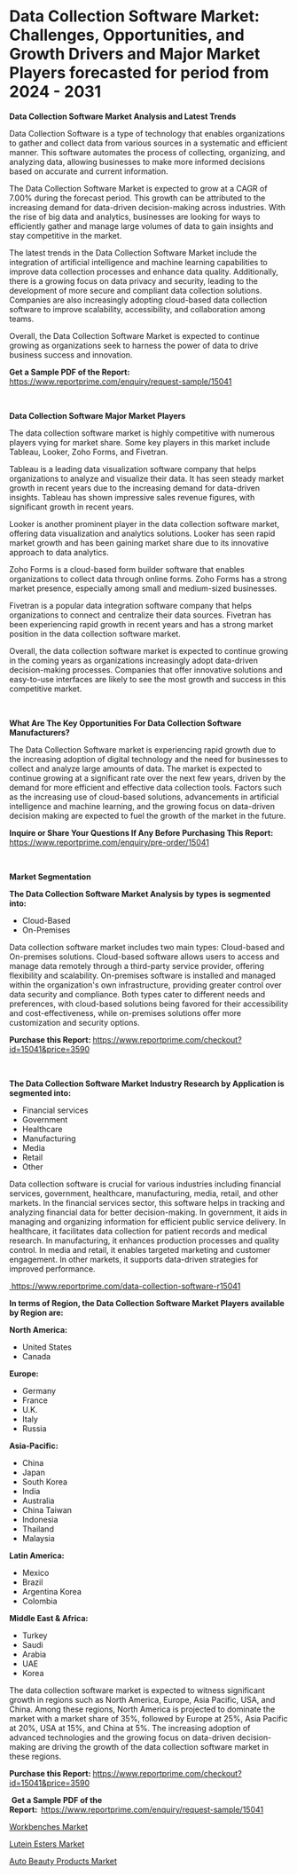 <p><h1>Data Collection Software Market: Challenges, Opportunities, and Growth Drivers and Major Market Players forecasted for period from 2024 - 2031</h1></p><p><strong>Data Collection Software Market Analysis and Latest Trends</strong></p>
<p><p>Data Collection Software is a type of technology that enables organizations to gather and collect data from various sources in a systematic and efficient manner. This software automates the process of collecting, organizing, and analyzing data, allowing businesses to make more informed decisions based on accurate and current information.</p><p>The Data Collection Software Market is expected to grow at a CAGR of 7.00% during the forecast period. This growth can be attributed to the increasing demand for data-driven decision-making across industries. With the rise of big data and analytics, businesses are looking for ways to efficiently gather and manage large volumes of data to gain insights and stay competitive in the market.</p><p>The latest trends in the Data Collection Software Market include the integration of artificial intelligence and machine learning capabilities to improve data collection processes and enhance data quality. Additionally, there is a growing focus on data privacy and security, leading to the development of more secure and compliant data collection solutions. Companies are also increasingly adopting cloud-based data collection software to improve scalability, accessibility, and collaboration among teams.</p><p>Overall, the Data Collection Software Market is expected to continue growing as organizations seek to harness the power of data to drive business success and innovation.</p></p>
<p><strong>Get a Sample PDF of the Report:&nbsp;</strong> <a href="https://www.reportprime.com/enquiry/request-sample/15041">https://www.reportprime.com/enquiry/request-sample/15041</a></p>
<p>&nbsp;</p>
<p><strong>Data Collection Software Major Market Players</strong></p>
<p><p>The data collection software market is highly competitive with numerous players vying for market share. Some key players in this market include Tableau, Looker, Zoho Forms, and Fivetran.</p><p>Tableau is a leading data visualization software company that helps organizations to analyze and visualize their data. It has seen steady market growth in recent years due to the increasing demand for data-driven insights. Tableau has shown impressive sales revenue figures, with significant growth in recent years.</p><p>Looker is another prominent player in the data collection software market, offering data visualization and analytics solutions. Looker has seen rapid market growth and has been gaining market share due to its innovative approach to data analytics.</p><p>Zoho Forms is a cloud-based form builder software that enables organizations to collect data through online forms. Zoho Forms has a strong market presence, especially among small and medium-sized businesses.</p><p>Fivetran is a popular data integration software company that helps organizations to connect and centralize their data sources. Fivetran has been experiencing rapid growth in recent years and has a strong market position in the data collection software market.</p><p>Overall, the data collection software market is expected to continue growing in the coming years as organizations increasingly adopt data-driven decision-making processes. Companies that offer innovative solutions and easy-to-use interfaces are likely to see the most growth and success in this competitive market.</p></p>
<p>&nbsp;</p>
<p><strong>What Are The Key Opportunities For Data Collection Software Manufacturers?</strong></p>
<p><p>The Data Collection Software market is experiencing rapid growth due to the increasing adoption of digital technology and the need for businesses to collect and analyze large amounts of data. The market is expected to continue growing at a significant rate over the next few years, driven by the demand for more efficient and effective data collection tools. Factors such as the increasing use of cloud-based solutions, advancements in artificial intelligence and machine learning, and the growing focus on data-driven decision making are expected to fuel the growth of the market in the future.</p></p>
<p><strong>Inquire or Share Your Questions If Any Before Purchasing This Report:</strong> <a href="https://www.reportprime.com/enquiry/pre-order/15041">https://www.reportprime.com/enquiry/pre-order/15041</a></p>
<p>&nbsp;</p>
<p><strong>Market Segmentation</strong></p>
<p><strong>The Data Collection Software Market Analysis by types is segmented into:</strong></p>
<p><ul><li>Cloud-Based</li><li>On-Premises</li></ul></p>
<p><p>Data collection software market includes two main types: Cloud-based and On-premises solutions. Cloud-based software allows users to access and manage data remotely through a third-party service provider, offering flexibility and scalability. On-premises software is installed and managed within the organization's own infrastructure, providing greater control over data security and compliance. Both types cater to different needs and preferences, with cloud-based solutions being favored for their accessibility and cost-effectiveness, while on-premises solutions offer more customization and security options.</p></p>
<p><strong>Purchase this Report:&nbsp;</strong><a href="https://www.reportprime.com/checkout?id=15041&price=3590">https://www.reportprime.com/checkout?id=15041&price=3590</a></p>
<p>&nbsp;</p>
<p><strong>The Data Collection Software Market Industry Research by Application is segmented into:</strong></p>
<p><ul><li>Financial services</li><li>Government</li><li>Healthcare</li><li>Manufacturing</li><li>Media</li><li>Retail</li><li>Other</li></ul></p>
<p><p>Data collection software is crucial for various industries including financial services, government, healthcare, manufacturing, media, retail, and other markets. In the financial services sector, this software helps in tracking and analyzing financial data for better decision-making. In government, it aids in managing and organizing information for efficient public service delivery. In healthcare, it facilitates data collection for patient records and medical research. In manufacturing, it enhances production processes and quality control. In media and retail, it enables targeted marketing and customer engagement. In other markets, it supports data-driven strategies for improved performance.</p></p>
<p><a href="https://www.reportprime.com/data-collection-software-r15041">&nbsp;https://www.reportprime.com/data-collection-software-r15041</a></p>
<p><strong>In terms of Region, the Data Collection Software Market Players available by Region are:</strong></p>
<p>
    <p> <strong> North America: </strong>
        <ul>
            <li>United States</li>
            <li>Canada</li>
        </ul>
        </p> 
    <p> <strong> Europe: </strong>
        <ul>
            <li>Germany</li>
            <li>France</li>
            <li>U.K.</li>
            <li>Italy</li>
            <li>Russia</li>
        </ul>
        </p> 
    <p> <strong> Asia-Pacific: </strong>
        <ul>
            <li>China</li>
            <li>Japan</li>
            <li>South Korea</li>
            <li>India</li>
            <li>Australia</li>
            <li>China Taiwan</li>
            <li>Indonesia</li>
            <li>Thailand</li>
            <li>Malaysia</li>
        </ul>
        </p> 
    <p> <strong> Latin America: </strong>
        <ul>
            <li>Mexico</li>
            <li>Brazil</li>
            <li>Argentina Korea</li>
            <li>Colombia</li>
        </ul>
        </p> 
    <p> <strong> Middle East & Africa: </strong>
        <ul>
            <li>Turkey</li>
            <li>Saudi</li>
            <li>Arabia</li>
            <li>UAE</li>
            <li>Korea</li>
        </ul>
    </p>
    </p>
<p><p>The data collection software market is expected to witness significant growth in regions such as North America, Europe, Asia Pacific, USA, and China. Among these regions, North America is projected to dominate the market with a market share of 35%, followed by Europe at 25%, Asia Pacific at 20%, USA at 15%, and China at 5%. The increasing adoption of advanced technologies and the growing focus on data-driven decision-making are driving the growth of the data collection software market in these regions.</p></p>
<p><strong>Purchase this Report: </strong><a href="https://www.reportprime.com/checkout?id=15041&price=3590">https://www.reportprime.com/checkout?id=15041&price=3590</a></p>
<p>&nbsp;<strong>Get a Sample PDF of the Report:&nbsp;&nbsp;</strong><a href="https://www.reportprime.com/enquiry/request-sample/15041">https://www.reportprime.com/enquiry/request-sample/15041</a></p>
<p><strong></strong></p>
<p><p><a href="https://www.linkedin.com/pulse/insights-workbenches-market-size-analysing-share-trends-ri1be?trackingId=k0o9M3zlaxhJeh6hWYYvPQ%3D%3D">Workbenches Market</a></p><p><a href="https://www.linkedin.com/pulse/lutein-esters-market-size-share-amp-trends-analysis-report-application-aibdf?trackingId=oNu9KJqicKKhbzj2gfTt%2BQ%3D%3D">Lutein Esters Market</a></p><p><a href="https://www.linkedin.com/pulse/auto-beauty-products-market-size-share-amp-trends-analysis-report-0iwlf?trackingId=uIWq%2FceygU33mkDgmHH1tw%3D%3D">Auto Beauty Products Market</a></p></p>